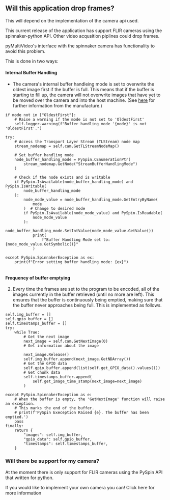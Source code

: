 
## Will this application drop frames?

This will depend on the implementation of the camera api used.

This current release of the application has support FLIR cameras using the spinnaker-python API. Other video acqusition piplines could drop frames. 

pyMultiVideo's interface with the spinnaker camera has functionality to avoid this problem.

This is done in two ways:

#### Internal Buffer Handling

- The camera's internal buffer handleing mode is set to overwrite the oldest image first if the buffer is full. This means that if the buffer is starting to fill up, the camera will not overwrite images that have yet to be moved over the camera and into the host machine. (See [here](https://www.teledynevisionsolutions.com/en-gb/support/support-center/application-note/iis/understanding-buffer-handling/) for further information from the manufacture.)

```
if mode not in ["OldestFirst"]:
    # Raise a warning if the mode is not set to 'OldestFirst'
    self.logger.warning(f"Buffer handling mode '{mode}' is not 'OldestFirst'.")

try:
    # Access the Transport Layer Stream (TLStream) node map
    stream_nodemap = self.cam.GetTLStreamNodeMap()

    # Set buffer handling mode
    node_buffer_handling_mode = PySpin.CEnumerationPtr(
        stream_nodemap.GetNode("StreamBufferHandlingMode")
    )

    # Check if the node exists and is writable
    if PySpin.IsAvailable(node_buffer_handling_mode) and PySpin.IsWritable(
        node_buffer_handling_mode
    ):
        node_mode_value = node_buffer_handling_mode.GetEntryByName(
            mode
        )  # Change to desired mode
        if PySpin.IsAvailable(node_mode_value) and PySpin.IsReadable(
            node_mode_value
        ):
            node_buffer_handling_mode.SetIntValue(node_mode_value.GetValue())
            print(
                f"Buffer Handling Mode set to: {node_mode_value.GetSymbolic()}"
            )

except PySpin.SpinnakerException as ex:
    print(f"Error setting buffer handling mode: {ex}")


```

#### Frequency of buffer emptying

2. Every time the frames are set to the program to be encoded, all of the images currently in the buffer retrieved (until no more are left). This ensures that the buffer is continuously being emptied, making sure that the buffer never approaches being full.
This is implemented as follows.

```
self.img_buffer = []
self.gpio_buffer = []
self.timestamps_buffer = []
try:
    while True:
        # Get the next image
        next_image = self.cam.GetNextImage(0)
        # Get information about the image

        next_image.Release()
        self.img_buffer.append(next_image.GetNDArray())
        # Get the GPIO data
        self.gpio_buffer.append(list(self.get_GPIO_data().values()))
        # Get chunk data
        self.timestamps_buffer.append(
            self.get_image_time_stamp(next_image=next_image)
        )

except PySpin.SpinnakerException as e:
    # When the buffer is empty, the 'GetNextImage' function will raise an exception.
    # This marks the end of the buffer.
    # print(f'PySpin Exeception Raised {e}. The buffer has been emptied.')
    pass
finally:
    return {
        "images": self.img_buffer,
        "gpio_data": self.gpio_buffer,
        "timestamps": self.timestamps_buffer,
    }
```

### Will there be support for my camera?

At the moment there is only support for FLIR cameras using the PySpin API that written for python.

If you would like to implement your own camera you can! Click here for more information

